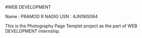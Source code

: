 #WEB DEVELOPMENT

Name : PRAMOD R NADIG 
USN : 4JN19IS064

This is the Photography Page Templet project as the part of WEB DEVELOPMENT internship.
